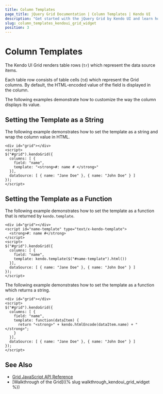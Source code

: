 ```yaml
---
title: Column Templates
page_title: jQuery Grid Documentation | Column Templates | Kendo UI
description: "Get started with the jQuery Grid by Kendo UI and learn how to customize the way the column displays its value."
slug: column_templates_kendoui_grid_widget
position: 3
---
```


# Column Templates

The Kendo UI Grid renders table rows (`tr`) which represent the data source items.

Each table row consists of table cells (`td`) which represent the Grid columns. By default, the HTML-encoded value of the field is displayed in the column.

The following examples demonstrate how to customize the way the column displays its value.

## Setting the Template as a String

The following example demonstrates how to set the template as a string and wrap the column value in HTML.

    <div id="grid"></div>
    <script>
    $("#grid").kendoGrid({
      columns: [ {
        field: "name",
        template: "<strong>#: name # </strong>"
      }],
      dataSource: [ { name: "Jane Doe" }, { name: "John Doe" } ]
    });
    </script>

## Setting the Template as a Function

The following example demonstrates how to set the template as a function that is returned by `kendo.template`.

    <div id="grid"></div>
    <script id="name-template" type="text/x-kendo-template">
      <strong>#: name #</strong>
    </script>
    <script>
    $("#grid").kendoGrid({
      columns: [ {
        field: "name",
        template: kendo.template($("#name-template").html())
      }],
      dataSource: [ { name: "Jane Doe" }, { name: "John Doe" } ]
    });
    </script>

The following example demonstrates how to set the template as a function which returns a string.  

    <div id="grid"></div>
    <script>
    $("#grid").kendoGrid({
      columns: [ {
        field: "name",
        template: function(dataItem) {
          return "<strong>" + kendo.htmlEncode(dataItem.name) + "</strong>";
        }
      }],
      dataSource: [ { name: "Jane Doe" }, { name: "John Doe" } ]
    });
    </script>

## See Also

* [Grid JavaScript API Reference](/api/javascript/ui/grid)
* [Walkthrough of the Grid]({% slug walkthrough_kendoui_grid_widget %})
